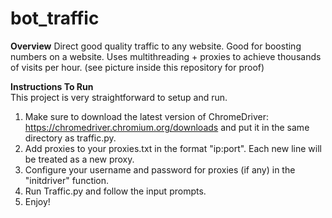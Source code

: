 # bot_traffic
**Overview**
Direct good quality traffic to any website. Good for boosting numbers on a website. Uses multithreading + proxies to achieve thousands of visits per hour. (see picture inside this repository for proof)

**Instructions To Run**<br>
This project is very straightforward to setup and run. <br>

1. Make sure to download the latest version of ChromeDriver: https://chromedriver.chromium.org/downloads and put it in the same directory as traffic.py. <br>
2. Add proxies to your proxies.txt in the format "ip:port". Each new line will be treated as a new proxy.<br>
3. Configure your username and password for proxies (if any) in the "initdriver" function.<br>
4. Run Traffic.py and follow the input prompts.<br>
5. Enjoy!<br>
